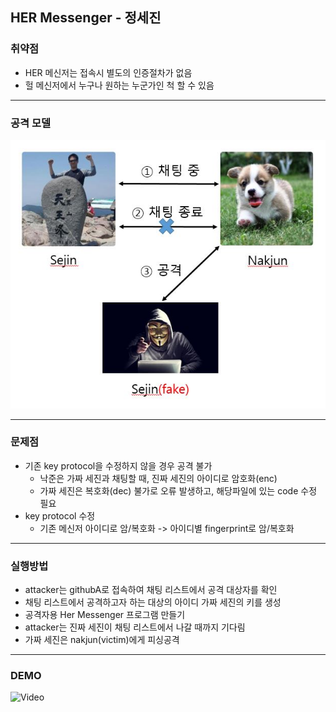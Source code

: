 ## HER Messenger - 정세진

### 취약점
- HER 메신저는 접속시 별도의 인증절차가 없음
- 헐 메신저에서 누구나 원하는 누군가인 척 할 수 있음

---
### 공격 모델
![attack](images/attack.jpg)

---
### 문제점
- 기존 key protocol을 수정하지 않을 경우 공격 불가
  - 낙준은 가짜 세진과 채팅할 때, 진짜 세진의 아이디로 암호화(enc)
  - 가짜 세진은 복호화(dec) 불가로 오류 발생하고, 해당파일에 있는 code 수정 필요  
- key protocol 수정
  - 기존 메신저 아이디로 암/복호화 -> 아이디별 fingerprint로 암/복호화

---
### 실행방법
- attacker는 githubA로 접속하여 채팅 리스트에서 공격 대상자를 확인
- 채팅 리스트에서 공격하고자 하는 대상의 아이디 가짜 세진의 키를 생성
- 공격자용 Her Messenger 프로그램 만들기
- attacker는 진짜 세진이 채팅 리스트에서 나갈 때까지 기다림
- 가짜 세진은 nakjun(victim)에게 피싱공격

---
### DEMO
![Video](https://www.youtube.com/watch?v=3HkWb2PC_z8)
